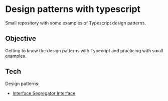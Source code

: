 # Design patterns with typescript
Small repository with some examples of Typescript design patterns.
## Objective
Getting to know the design patterns with Typecript and practicing with small examples.

## Tech

Design patterns:
- [Interface Segregator Interface](https://github.com/Nahuelluca20/design-patterns-typescript/blob/main/InterfaceSegregationPrinciple.ts)
